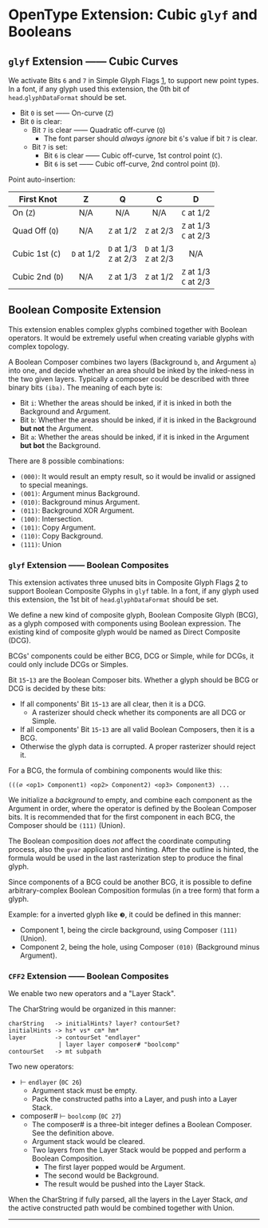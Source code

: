 # OpenType Extension: Cubic `glyf` and Booleans

## `glyf` Extension —— Cubic Curves

We activate Bits `6` and `7` in Simple Glyph Flags [1], to support new point types. In a font, if any glyph used this extension, the 0th bit of `head`.`glyphDataFormat` should be set.

- Bit `0` is set —— On-curve (`Z`)
- Bit `0` is clear:
  - Bit `7` is clear —— Quadratic off-curve (`Q`)
    - The font parser should *always ignore* bit `6`'s value if bit `7` is clear.
  - Bit `7` is set:
    - Bit `6` is clear —— Cubic off-curve, 1st control point (`C`).
    - Bit `6` is set —— Cubic off-curve, 2nd control point (`D`).

Point auto-insertion:

| First Knot      |     Z      |             Q              |             C              |             D              |
| --------------- | :--------: | :------------------------: | :------------------------: | :------------------------: |
| On (`Z`)        |    N/A     |            N/A             |            N/A             |         `C` at 1/2         |
| Quad Off (`Q`)  |    N/A     |         `Z` at 1/2         |         `Z` at 2/3         | `Z` at 1/3<br />`C` at 2/3 |
| Cubic 1st (`C`) | `D` at 1/2 | `D` at 1/3<br />`Z` at 2/3 | `D` at 1/3<br />`Z` at 2/3 |            N/A             |
| Cubic 2nd (`D`) |    N/A     |         `Z` at 1/3         |         `Z` at 1/2         | `Z` at 1/3<br />`C` at 2/3 |

## Boolean Composite Extension

This extension enables complex glyphs combined together with Boolean operators. It would be extremely useful when creating variable glyphs with complex topology.

A Boolean Composer combines two layers (Background `b`, and Argument `a`) into one, and decide whether an area should be inked by the inked-ness in the two given layers. Typically a composer could be described with three binary bits `(iba)`. The meaning of each byte is:

- Bit `i`: Whether the areas should be inked, if it is inked in both the Background and Argument.
- Bit `b`: Whether the areas should be inked, if it is inked in the Background **but not** the Argument.
- Bit `a`: Whether the areas should be inked, if it is inked in the Argument **but bot** the Background.

There are 8 possible combinations:

- `(000)`: It would result an empty result, so it would be invalid or assigned to special meanings.
- `(001)`: Argument minus Background.
- `(010)`: Background minus Argument.
- `(011)`: Background XOR Argument.
- `(100)`: Intersection.
- `(101)`: Copy Argument.
- `(110)`: Copy Background.
- `(111)`: Union

### `glyf` Extension —— Boolean Composites

This extension activates three unused bits in Composite Glyph Flags [2] to support Boolean Composite Glyphs in `glyf` table. In a font, if any glyph used this extension, the 1st bit of `head`.`glyphDataFormat` should be set.

We define a new kind of composite glyph, Boolean Composite Glyph (BCG), as a glyph composed with components using Boolean expression. The existing kind of composite glyph would be named as Direct Composite (DCG).

BCGs' components could be either BCG, DCG or Simple, while for DCGs, it could only include DCGs or Simples.

Bit `15`-`13` are the Boolean Composer bits. Whether a glyph should be BCG or DCG is decided by these bits:

- If all components' Bit `15`-`13` are all clear, then it is a DCG.
  - A rasterizer should check whether its components are all DCG or Simple.
- If all components' Bit `15`-`13` are all valid Boolean Composers, then it is a BCG.
- Otherwise the glyph data is corrupted. A proper rasterizer should reject it.

For a BCG, the formula of combining components would like this:

```
(((∅ <op1> Component1) <op2> Component2) <op3> Component3) ...
```

We initialize a *background* to empty, and combine each component as the Argument in order, where the operator is defined by the Boolean Composer bits. It is recommended that for the first component in each BCG, the Composer should be `(111)` (Union).

The Boolean composition does *not* affect the coordinate computing process, also the `gvar` application and hinting. After the outline is hinted, the formula would be used in the last rasterization step to produce the final glyph.

Since components of a BCG could be another BCG, it is possible to define arbitrary-complex Boolean Composition formulas (in a tree form) that form a glyph.

Example: for a inverted glyph like `❸`, it could be defined in this manner:

- Component 1, being the circle background, using Composer `(111)` (Union).
- Component 2, being the hole, using Composer `(010)` (Background minus Argument).

### `CFF2` Extension —— Boolean Composites

We enable two new operators and a "Layer Stack".

The CharString would be organized in this manner:

```
charString   -> initialHints? layer? contourSet?
initialHints -> hs* vs* cm* hm*
layer        -> contourSet "endlayer"
              | layer layer composer# "boolcomp"
contourSet   -> mt subpath
```

Two new operators:

- ⊢ `endlayer` (`0C 26`)
  - Argument stack must be empty.
  - Pack the constructed paths into a Layer, and push into a Layer Stack.
- composer# ⊢ `boolcomp` (`0C 27`)
  - The composer# is a three-bit integer defines a Boolean Composer. See the definition above.
  - Argument stack would be cleared.
  - Two layers from the Layer Stack would be popped and perform a Boolean Composition.
    - The first layer popped would be Argument.
    - The second would be Background.
    - The result would be pushed into the Layer Stack.

When the CharString if fully parsed, all the layers in the Layer Stack, *and* the active constructed path would be combined together with Union.

------

[1]: https://docs.microsoft.com/en-us/typography/opentype/spec/glyf#simple-glyph-description
[2]: https://docs.microsoft.com/en-us/typography/opentype/spec/glyf#composite-glyph-description